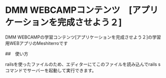 # DMM WEBCAMPコンテンツ　[アプリケーションを完成させよう２]

DMM WEBCAMPの学習コンテンツ[アプリケーションを完成させよう２]の学習用WEBアプリのMeshiterroです

##　使い方

railsを使ったファイルのため、エディターにてこのファイルを読み込んでrails sコマンドでサーバーを起動して実行できます。